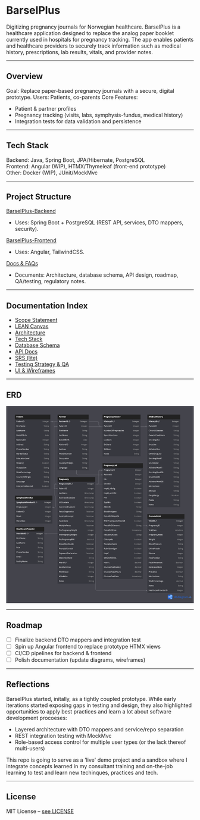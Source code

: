 # BarselPlus

Digitizing pregnancy journals for Norwegian healthcare.
BarselPlus is a healthcare application designed to replace the analog paper booklet currently used in hospitals for pregnancy tracking. The app enables patients and healthcare providers to securely track information such as medical history, prescriptions, lab results, vitals, and provider notes.

---

## Overview
Goal: Replace paper-based pregnancy journals with a secure, digital prototype.
Users: Patients, co-parents
Core Features:
- Patient & partner profiles
- Pregnancy tracking (visits, labs, symphysis-fundus, medical history)
- Integration tests for data validation and persistence

---

## Tech Stack
Backend: Java, Spring Boot, JPA/Hibernate, PostgreSQL<br />
Frontend: Angular (WIP), HTMX/Thymeleaf (front-end prototype)<br />
Other: Docker (WIP), JUnit/MockMvc

---

## Project Structure
<a href="https://github.com/JeffAlexB/barselplus-backend">BarselPlus-Backend</a>
 - Uses: Spring Boot + PostgreSQL (REST API, services, DTO mappers, security).

<a href="https://github.com/JeffAlexB/barselplus-frontend">BarselPlus-Frontend</a>
 - Uses: Angular, TailwindCSS.

<a href="https://github.com/JeffAlexB/BarselPlus/Documentation/README.md">Docs & FAQs</a>
 - Documents: Architecture, database schema, API design, roadmap, QA/testing, regulatory notes.

---

## Documentation Index
 - <a href="./Product/Scope_statement.md">Scope Statement</a>
 - <a href="./Product/LEAN_canvas.md">LEAN Canvas</a>
 - <a href="./Technical/Architecture.md">Architecture</a>
 - <a href="./Technical/Techstack.md">Tech Stack</a>
 - <a href="./Technical/DB_schema.md">Database Schema</a>
 - <a href="./Technical/API_docs.md">API Docs</a>
 - <a href="./DevProcess/SRS_Lite.md">SRS (lite) </a>
 - <a href="./DevProcess/Test_QA.md">Testing Strategy & QA</a>
 - <a href="./Design/Wireframes_UI.md">UI & Wireframes</a>

---

## ERD

![alt "ERD image"](https://github.com/JeffAlexB/BarselPlus/blob/main/Technical/BarselPluss_ERD.png)

---

## Roadmap
- [ ] Finalize backend DTO mappers and integration test
- [ ] Spin up Angular frontend to replace prototype HTMX views
- [ ] CI/CD pipelines for backend & frontend
- [ ] Polish documentation (update diagrams, wireframes)

---

## Reflections

BarselPlus started, initally, as a tightly coupled prototype. While early iterations started exposing gaps in testing and design, they also highlighted opportunities to apply best practices and learn a lot about software development procoeses:
 - Layered architecture with DTO mappers and service/repo separation
 - REST integration testing with MockMvc
 - Role-based access control for multiple user types (or the lack thereof multi-users)

This repo is going to serve as a 'live' demo project and a sandbox where I integrate concepts learned in my consultant training and on-the-job learning to test and learn new techinques, practices and tech.

--- 

## License
MIT License – <a href="https://github.com/JeffAlexB/barselplus-backend/blob/main/LICENSE">see LICENSE</a>

